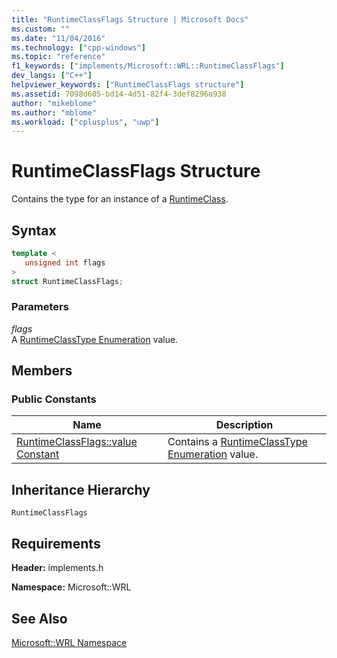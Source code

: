 ```yaml
---
title: "RuntimeClassFlags Structure | Microsoft Docs"
ms.custom: ""
ms.date: "11/04/2016"
ms.technology: ["cpp-windows"]
ms.topic: "reference"
f1_keywords: ["implements/Microsoft::WRL::RuntimeClassFlags"]
dev_langs: ["C++"]
helpviewer_keywords: ["RuntimeClassFlags structure"]
ms.assetid: 7098d605-bd14-4d51-82f4-3def8296a938
author: "mikeblome"
ms.author: "mblome"
ms.workload: ["cplusplus", "uwp"]
---
```

# RuntimeClassFlags Structure
Contains the type for an instance of a [RuntimeClass](../windows/runtimeclass-class.md).  
  
## Syntax  
  
```cpp  
template <  
   unsigned int flags  
>  
struct RuntimeClassFlags;  
```  
  
### Parameters  
 *flags*  
 A [RuntimeClassType Enumeration](../windows/runtimeclasstype-enumeration.md) value.  
  
## Members  
  
### Public Constants  
  
|Name|Description|  
|----------|-----------------|  
|[RuntimeClassFlags::value Constant](../windows/runtimeclassflags-value-constant.md)|Contains a [RuntimeClassType Enumeration](../windows/runtimeclasstype-enumeration.md) value.|  
  
## Inheritance Hierarchy  
 `RuntimeClassFlags`  
  
## Requirements  
 **Header:** implements.h  
  
 **Namespace:** Microsoft::WRL  
  
## See Also  
 [Microsoft::WRL Namespace](../windows/microsoft-wrl-namespace.md)